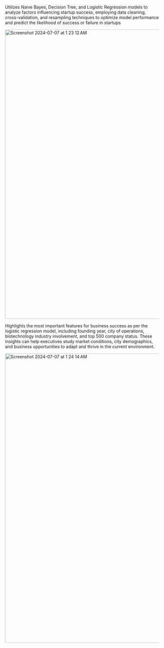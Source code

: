 

Utilizes Naive Bayes, Decision Tree, and Logistic Regression models to analyze factors influencing startup success, employing data cleaning, cross-validation, and resampling techniques to optimize model performance and predict the likelihood of success or failure in startups

<img width="946" alt="Screenshot 2024-07-07 at 1 23 12 AM" src="https://github.com/willy61412/Classification_Model_Unraveling_Startup_Success/assets/133930618/e238f29f-3a61-4b26-9e56-8fea7cd7b855">

Highlights the most important features for business success as per the logistic regression model, including founding year, city of operations, biotechnology industry involvement, and top 500 company status. These insights can help executives study market conditions, city demographics, and business opportunities to adapt and thrive in the current environment.

<img width="946" alt="Screenshot 2024-07-07 at 1 24 14 AM" src="https://github.com/willy61412/Classification_Model_Unraveling_Startup_Success/assets/133930618/a20bd183-9ee8-41b1-95b5-1d0099cf19ac">
